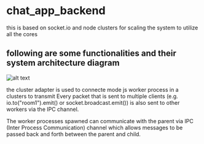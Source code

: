 # chat_app_backend
this is based on socket.io and node clusters for scaling the system to utilize all the cores

## following are some functionalities and their system architecture diagram 
  ![alt text](../chat_app/src/assets/images/architeture_emit_broadcast.png)

  the cluster adapter is used to connecte mode js worker process in a clusters to transmit Every packet that is sent to multiple clients (e.g. io.to("room1").emit() or socket.broadcast.emit()) is also sent to other workers via the IPC channel.

  The worker processes spawned can communicate with the parent via IPC (Inter Process Communication) channel which allows messages to be passed back and forth between the parent and child. 